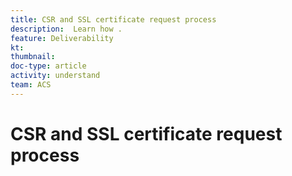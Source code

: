 ```yaml
---
title: CSR and SSL certificate request process
description:  Learn how .
feature: Deliverability
kt: 
thumbnail: 
doc-type: article
activity: understand
team: ACS
---
```


# CSR and SSL certificate request process

